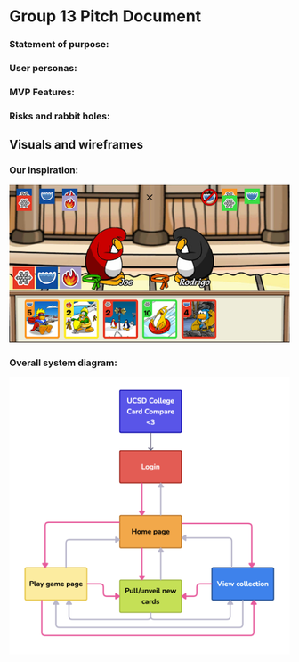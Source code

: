 # Group 13 Pitch Document

### Statement of purpose:

### User personas:

### MVP Features:

### Risks and rabbit holes:

## Visuals and wireframes
### Our inspiration: 
![Club penguin game](club_penguin.png)

### Overall system diagram:
![System diagram](cse110_systemdiagram.png)
